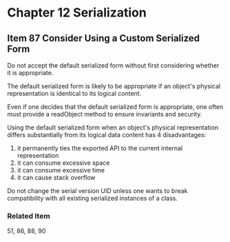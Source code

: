 # Chapter 12 Serialization

## Item 87 Consider Using a Custom Serialized Form

Do not accept the default serialized form without first considering whether it is appropriate.

The default serialized form is likely to be appropriate if an object's physical representation is identical to its
logical content.

Even if one decides that the default serialized form is appropriate, one often must provide a readObject method to
ensure invariants and security.

Using the default serialized form when an object's physical representation differs substantially from its logical data
content has 4 disadvantages:
<ol>
    <li>it permanently ties the exported API to the current internal representation</li>
    <li>it can consume excessive space</li>
    <li>it can consume excessive time</li>
    <li>it can cause stack overflow</li>
</ol>

Do not change the serial version UID unless one wants to break compatibility with all existing serialized instances of a
class.

### Related Item

51, 86, 88, 90